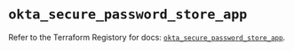 # `okta_secure_password_store_app`

Refer to the Terraform Registory for docs: [`okta_secure_password_store_app`](https://registry.terraform.io/providers/okta/okta/3.46.0/docs/resources/secure_password_store_app).
